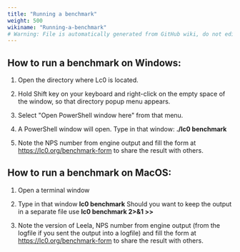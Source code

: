 ```yaml
---
title: "Running a benchmark"
weight: 500
wikiname: "Running-a-benchmark"
# Warning: File is automatically generated from GitHub wiki, do not edit by hand.
---
```

## How to run a benchmark on Windows:

1. Open the directory where Lc0 is located.

2. Hold Shift key on your keyboard and right-click on the empty space of the window, so that directory popup menu appears.

3. Select "Open PowerShell window here" from that menu.

4. A PowerShell window will open. Type in that window:
**./lc0 benchmark**

5. Note the NPS number from engine output and fill the form at https://lc0.org/benchmark-form to share the result with others.

## How to run a benchmark on MacOS:

1. Open a terminal window

2. Type in that window
**lc0 benchmark**
Should you want to keep the output in a separate file use
**lc0 benchmark 2>&1 >> <yourlogFileName>**

3. Note the version of Leela, NPS number from engine output (from the logfile if you sent the output into a logfile) and fill the form at https://lc0.org/benchmark-form to share the result with others.


